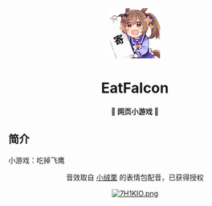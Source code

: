 <p align="center">
  <a href="https://thp10koishi.github.io/EatFalcon//index.html"><img src="https://github.com/ThP10koIshi/EatFalcon/blob/main/static/image/ClickBefore.png?raw=true" width="100" height="100" alt="EatKano"></a>
</p>
<div align="center">

# EatFalcon
**🐎 网页小游戏 👧**
</div>

## 简介
小游戏：吃掉飞鹰
<div align="center">

音效取自
[小绒栗](https://space.bilibili.com/1024423681)
的表情包配音，已获得授权
</div>
<p align="center">
  <a href="https://imgtu.com/i/7H1KIO"><img src="https://s4.ax1x.com/2022/01/25/7H1KIO.md.png" alt="7H1KIO.png" border="0" /></a>
</p>
